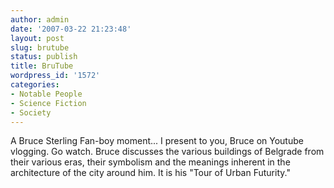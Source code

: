 ```yaml
---
author: admin
date: '2007-03-22 21:23:48'
layout: post
slug: brutube
status: publish
title: BruTube
wordpress_id: '1572'
categories:
- Notable People
- Science Fiction
- Society
---
```


A Bruce Sterling Fan-boy moment... I present to you, Bruce on Youtube
vlogging. Go watch.
Bruce discusses the various buildings of Belgrade from their various
eras, their symbolism and the meanings inherent in the architecture of
the city around him. It is his "Tour of Urban Futurity."
